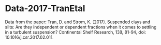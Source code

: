 # Data-2017-TranEtal
Data from the paper: Tran, D. and Strom, K. (2017). Suspended clays and silts: Are they independent or dependent fractions when it comes to settling in a turbulent suspension? Continental Shelf Research, 138, 81-94, doi: 10.1016/j.csr.2017.02.011.
